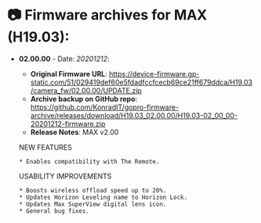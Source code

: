 # 📷 Firmware archives for MAX (H19.03):

- **02.00.00** - Date: *20201212*:
	- **Original Firmware URL**: https://device-firmware.gp-static.com/51/029419def60e5fdadfccfcecb69ce21ff679ddca/H19.03/camera_fw/02.00.00/UPDATE.zip
	- **Archive backup on GitHub repo**: https://github.com/KonradIT/gopro-firmware-archive/releases/download/H19.03_02.00.00/H19.03-02_00_00-20201212-firmware.zip
	- **Release Notes**:
	MAX v2.00
	
	NEW FEATURES
	
	  * Enables compatibility with The Remote.
	
	USABILITY IMPROVEMENTS
	
	  * Boosts wireless offload speed up to 20%.
	  * Updates Horizon Leveling name to Horizon Lock.
	  * Updates Max SuperView digital lens icon.
	  * General bug fixes.
	
	
				
